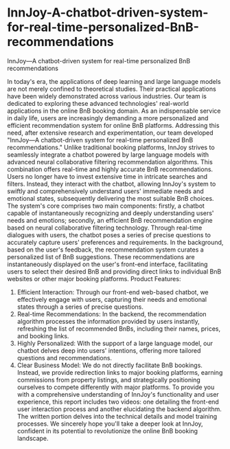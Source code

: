 # InnJoy-A-chatbot-driven-system-for-real-time-personalized-BnB-recommendations
InnJoy—A chatbot-driven system for real-time personalized BnB recommendations

In today's era, the applications of deep learning and large language models are not merely confined to theoretical studies. Their practical applications have been widely demonstrated across various industries. Our team is dedicated to exploring these advanced technologies' real-world applications in the online BnB booking domain. As an indispensable service in daily life, users are increasingly demanding a more personalized and efficient recommendation system for online BnB platforms. Addressing this need, after extensive research and experimentation, our team developed "InnJoy—A chatbot-driven system for real-time personalized BnB recommendations." 
Unlike traditional booking platforms, InnJoy strives to seamlessly integrate a chatbot powered by large language models with advanced neural collaborative filtering recommendation algorithms. This combination offers real-time and highly accurate BnB recommendations. Users no longer have to invest extensive time in intricate searches and filters. Instead, they interact with the chatbot, allowing InnJoy's system to swiftly and comprehensively understand users' immediate needs and emotional states, subsequently delivering the most suitable BnB choices. The system's core comprises two main components: firstly, a chatbot capable of instantaneously recognizing and deeply understanding users' needs and emotions; secondly, an efficient BnB recommendation engine based on neural collaborative filtering technology. Through real-time dialogues with users, the chatbot poses a series of precise questions to accurately capture users' preferences and requirements. In the background, based on the user's feedback, the recommendation system curates a personalized list of BnB suggestions. These recommendations are instantaneously displayed on the user's front-end interface, facilitating users to select their desired BnB and providing direct links to individual BnB websites or other major booking platforms. 
Product Features: 
1. Efficient Interaction: Through our front-end web-based chatbot, we effectively engage with users, capturing their needs and emotional states through a series of precise questions. 
2. Real-time Recommendations: In the backend, the recommendation algorithm processes the information provided by users instantly, refreshing the list of recommended BnBs, including their names, prices, and booking links. 
3. Highly Personalized: With the support of a large language model, our chatbot delves deep into users' intentions, offering more tailored questions and recommendations. 
4. Clear Business Model: We do not directly facilitate BnB bookings. Instead, we provide redirection links to major booking platforms, earning commissions from property listings, and strategically positioning ourselves to compete differently with major platforms. 
To provide you with a comprehensive understanding of InnJoy's functionality and user experience, this report includes two videos: one detailing the front-end user interaction process and another elucidating the backend algorithm. The written portion delves into the technical details and model training processes. 
We sincerely hope you'll take a deeper look at InnJoy, confident in its potential to revolutionize the online BnB booking landscape.
